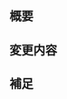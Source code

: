 ## 概要
<!-- 変更の目的 もしくは 関連する Issue 番号 -->

## 変更内容
<!-- ビューの変更がある場合はスクショによる比較などがあるとわかりやすい -->

## 補足
<!-- レビューをする際に見てほしい点、ローカル環境で試す際の注意点、など -->
